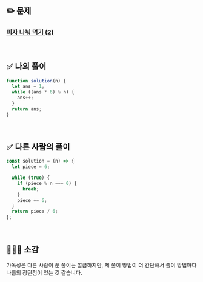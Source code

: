 ## ✏️ 문제

### [피자 나눠 먹기 (2)](https://school.programmers.co.kr/learn/courses/30/lessons/120815)

<br>

## ✅ 나의 풀이

```javascript
function solution(n) {
  let ans = 1;
  while ((ans * 6) % n) {
    ans++;
  }
  return ans;
}
```

<br>

## ✅ 다른 사람의 풀이

```javascript
const solution = (n) => {
  let piece = 6;

  while (true) {
    if (piece % n === 0) {
      break;
    }
    piece += 6;
  }
  return piece / 6;
};
```

<br>

## 💁🏻‍♀️ 소감

가독성은 다른 사람이 푼 풀이는 깔끔하지만, 제 풀이 방법이 더 간단해서 풀이 방법마다 나름의 장단점이 있는 것 같습니다.

